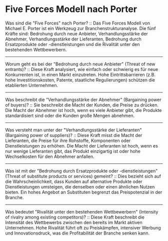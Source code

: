 # Five Forces Modell nach Porter

Was sind die "Five Forces" nach Porter?
:: Das Five Forces Modell von Michael E. Porter ist ein Werkzeug zur Branchenstrukturanalyse. Die fünf Kräfte sind: Bedrohung durch neue Anbieter, Verhandlungsstärke der Abnehmer, Verhandlungsstärke der Lieferanten, Bedrohung durch Ersatzprodukte oder -dienstleistungen und die Rivalität unter den bestehenden Wettbewerbern.

---

Worum geht es bei der "Bedrohung durch neue Anbieter" (Threat of new entrants)?
:: Diese Kraft analysiert, wie einfach oder schwierig es für neue Konkurrenten ist, in einen Markt einzutreten. Hohe Eintrittsbarrieren (z.B. hohe Investitionskosten, Patente, staatliche Regulierungen) schützen die etablierten Unternehmen.

---

Was beschreibt die "Verhandlungsstärke der Abnehmer" (Bargaining power of buyers)?
:: Sie beschreibt die Macht der Kunden, die Preise zu drücken. Die Macht der Abnehmer ist hoch, wenn es viele Anbieter gibt, die Produkte standardisiert sind oder die Kunden große Mengen abnehmen.

---

Was versteht man unter der "Verhandlungsstärke der Lieferanten" (Bargaining power of suppliers)?
:: Diese Kraft misst die Macht der Lieferanten, die Preise für ihre Rohstoffe, Komponenten oder Dienstleistungen zu erhöhen. Die Macht der Lieferanten ist hoch, wenn es nur wenige Lieferanten gibt, das Produkt einzigartig ist oder hohe Wechselkosten für den Abnehmer anfallen.

---

Was ist mit der "Bedrohung durch Ersatzprodukte oder -dienstleistungen" (Threat of substitute products or services) gemeint?
:: Dies bezieht sich auf die Wahrscheinlichkeit, dass Kunden auf alternative Produkte oder Dienstleistungen umsteigen, die denselben oder einen ähnlichen Nutzen bieten. Ein hohes Angebot an Substituten begrenzt das Preispotenzial in der Branche.

---

Was bedeutet "Rivalität unter den bestehenden Wettbewerbern" (Intensity of rivalry among existing competitors)?
:: Diese Kraft beschreibt die Intensität des Wettbewerbs zwischen den bereits im Markt aktiven Unternehmen. Hohe Rivalität führt oft zu Preiskämpfen, intensiver Werbung und Innovationsdruck, was die Profitabilität der Branche senken kann.
